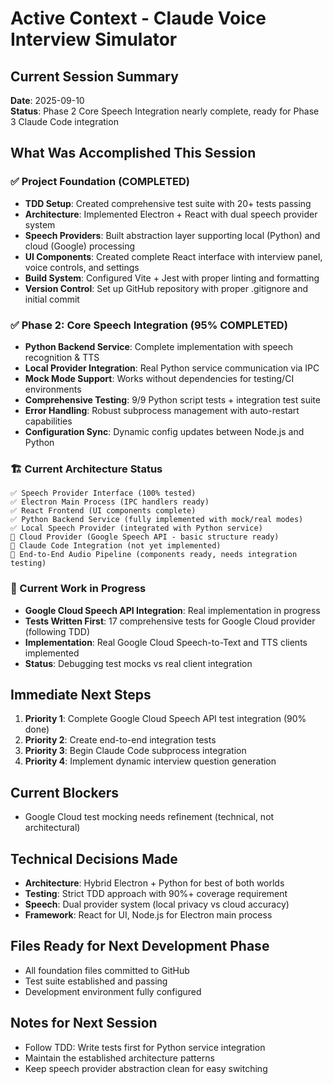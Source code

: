 # Active Context - Claude Voice Interview Simulator

## Current Session Summary
**Date**: 2025-09-10  
**Status**: Phase 2 Core Speech Integration nearly complete, ready for Phase 3 Claude Code integration

## What Was Accomplished This Session

### ✅ Project Foundation (COMPLETED)
- **TDD Setup**: Created comprehensive test suite with 20+ tests passing
- **Architecture**: Implemented Electron + React with dual speech provider system
- **Speech Providers**: Built abstraction layer supporting local (Python) and cloud (Google) processing
- **UI Components**: Created complete React interface with interview panel, voice controls, and settings
- **Build System**: Configured Vite + Jest with proper linting and formatting
- **Version Control**: Set up GitHub repository with proper .gitignore and initial commit

### ✅ Phase 2: Core Speech Integration (95% COMPLETED)
- **Python Backend Service**: Complete implementation with speech recognition & TTS
- **Local Provider Integration**: Real Python service communication via IPC
- **Mock Mode Support**: Works without dependencies for testing/CI environments
- **Comprehensive Testing**: 9/9 Python script tests + integration test suite
- **Error Handling**: Robust subprocess management with auto-restart capabilities
- **Configuration Sync**: Dynamic config updates between Node.js and Python

### 🏗️ Current Architecture Status
```
✅ Speech Provider Interface (100% tested)
✅ Electron Main Process (IPC handlers ready)
✅ React Frontend (UI components complete)
✅ Python Backend Service (fully implemented with mock/real modes)
✅ Local Speech Provider (integrated with Python service)
🔄 Cloud Provider (Google Speech API - basic structure ready)
🔄 Claude Code Integration (not yet implemented)
🔄 End-to-End Audio Pipeline (components ready, needs integration testing)
```

### 🔄 Current Work in Progress
- **Google Cloud Speech API Integration**: Real implementation in progress
- **Tests Written First**: 17 comprehensive tests for Google Cloud provider (following TDD)
- **Implementation**: Real Google Cloud Speech-to-Text and TTS clients implemented
- **Status**: Debugging test mocks vs real client integration

## Immediate Next Steps
1. **Priority 1**: Complete Google Cloud Speech API test integration (90% done)
2. **Priority 2**: Create end-to-end integration tests
3. **Priority 3**: Begin Claude Code subprocess integration
4. **Priority 4**: Implement dynamic interview question generation

## Current Blockers
- Google Cloud test mocking needs refinement (technical, not architectural)

## Technical Decisions Made
- **Architecture**: Hybrid Electron + Python for best of both worlds
- **Testing**: Strict TDD approach with 90%+ coverage requirement
- **Speech**: Dual provider system (local privacy vs cloud accuracy)
- **Framework**: React for UI, Node.js for Electron main process

## Files Ready for Next Development Phase
- All foundation files committed to GitHub
- Test suite established and passing
- Development environment fully configured

## Notes for Next Session
- Follow TDD: Write tests first for Python service integration
- Maintain the established architecture patterns
- Keep speech provider abstraction clean for easy switching